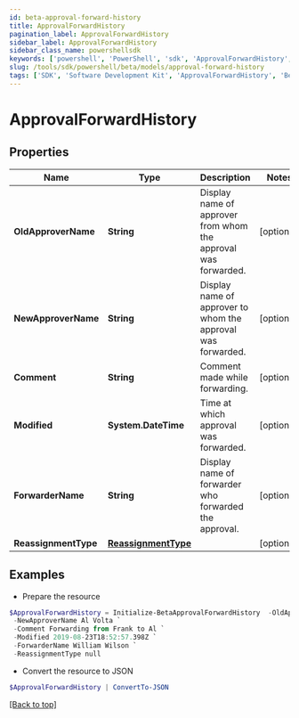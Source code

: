 ```yaml
---
id: beta-approval-forward-history
title: ApprovalForwardHistory
pagination_label: ApprovalForwardHistory
sidebar_label: ApprovalForwardHistory
sidebar_class_name: powershellsdk
keywords: ['powershell', 'PowerShell', 'sdk', 'ApprovalForwardHistory', 'BetaApprovalForwardHistory'] 
slug: /tools/sdk/powershell/beta/models/approval-forward-history
tags: ['SDK', 'Software Development Kit', 'ApprovalForwardHistory', 'BetaApprovalForwardHistory']
---
```



# ApprovalForwardHistory

## Properties

Name | Type | Description | Notes
------------ | ------------- | ------------- | -------------
**OldApproverName** | **String** | Display name of approver from whom the approval was forwarded. | [optional] 
**NewApproverName** | **String** | Display name of approver to whom the approval was forwarded. | [optional] 
**Comment** | **String** | Comment made while forwarding. | [optional] 
**Modified** | **System.DateTime** | Time at which approval was forwarded. | [optional] 
**ForwarderName** | **String** | Display name of forwarder who forwarded the approval. | [optional] 
**ReassignmentType** | [**ReassignmentType**](reassignment-type) |  | [optional] 

## Examples

- Prepare the resource
```powershell
$ApprovalForwardHistory = Initialize-BetaApprovalForwardHistory  -OldApproverName Frank Mir `
 -NewApproverName Al Volta `
 -Comment Forwarding from Frank to Al `
 -Modified 2019-08-23T18:52:57.398Z `
 -ForwarderName William Wilson `
 -ReassignmentType null
```

- Convert the resource to JSON
```powershell
$ApprovalForwardHistory | ConvertTo-JSON
```


[[Back to top]](#) 

